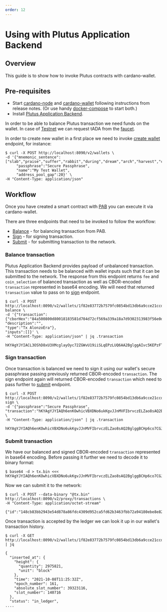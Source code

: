 ```yaml
---
order: 12
---
```


# Using with Plutus Application Backend

## Overview

This guide is to show how to invoke Plutus contracts with cardano-wallet.

## Pre-requisites
 - Start [cardano-node](https://github.com/input-output-hk/cardano-node/releases) and [cardano-wallet](https://github.com/input-output-hk/cardano-wallet/releases) following instructions from release notes. (Or use handy [docker-compose](https://github.com/input-output-hk/cardano-wallet#getting-started) to start both.)
 - Install [Plutus Application Backend](https://github.com/input-output-hk/plutus/tree/master/plutus-pab).

In order to be able to balance Plutus transaction we need funds on the wallet. In case of [Testnet](https://testnets.cardano.org/en/testnets/cardano/overview/) we can request tADA from the [faucet](https://testnets.cardano.org/en/testnets/cardano/tools/faucet/).

In order to create new wallet in a first place we need to invoke [create wallet](https://input-output-hk.github.io/cardano-wallet/api/edge/#operation/postWallet) endpoint, for instance:

```
$ curl -X POST http://localhost:8090/v2/wallets \
-d '{"mnemonic_sentence":["slab","praise","suffer","rabbit","during","dream","arch","harvest","culture","book","owner","loud","wool","salon","table","animal","vivid","arrow","dirt","divide","humble","tornado","solution","jungle"],
     "passphrase":"Secure Passphrase",
     "name":"My Test Wallet",
     "address_pool_gap":20}' \
-H "Content-Type: application/json"
```

## Workflow
Once you have created a smart contract with [PAB](https://github.com/input-output-hk/plutus/tree/master/plutus-pab) you can execute it via cardano-wallet.

There are three endpoints that need to be invoked to follow the workflow:

 - [Balance](https://input-output-hk.github.io/cardano-wallet/api/edge/#operation/balanceTransaction) - for balancing transaction from PAB.
 - [Sign](https://input-output-hk.github.io/cardano-wallet/api/edge/#operation/signTransaction) - for signing transaction.
 - [Submit](https://input-output-hk.github.io/cardano-wallet/api/edge/#operation/postExternalTransaction) - for submitting transaction to the network.

### Balance transaction

Plutus Application Backend provides payload of unbalanced transaction. This transaction needs to be balanced with wallet inputs such that it can be submitted to the network. The response from this endpoint returns `fee` and `coin_selection` of balanced transaction as well as CBOR-encoded `transaction` represented in base64 encoding. We will need that returned `transaction` value to pass on to [sign](https://input-output-hk.github.io/cardano-wallet/api/edge/#operation/signTransaction) endpoint.

```
$ curl -X POST http://localhost:8090/v2/wallets/1f82e83772b7579fc0854bd13db6a9cce21ccd95/transactions-balance \
-d '{"transaction":
{"cborHex":"84a500800d80018183581d704d72cf569a339a18a7d9302313983f56e0d96cd45bdcb1d6512dca6a1a001e84805820923918e403bf43c34b4ef6b48eb2ee04babed17320d8d1b9ff9ad086e86f44ec02000e80a10481d87980f5f6",
"description":"",
"type":"Tx AlonzoEra"},
"inputs":[]}' \
-H "Content-Type: application/json" | jq .transaction

hKYAgYJYIACL3OShD8xU3XMcglayOyc72ZGWvU19iiSLqEPzLUQ6AA2BglggAIvc5KEPzFTdcxyCVrI7JzvZkZa9TX2KJIuoQ/MtRDoAAYKCWDkA87i32rzLSeZJCB3GHrOB/Shg/B+3I7ucILBfkyiKiq2biY2B6ZIS5v5pD/BMyrCeg3/pX6imiDEaArTdZoNYHXBNcs9WmjOaGKfZMCMTmD9W4Nls1FvcsdZRLcpqGgAehIBYIJI5GOQDv0PDS072tI6y7gS6vtFzINjRuf+a0Ibob0TsAhoAEdGtDoALWCAvUOolRvjOAgykW/zyq+sC/xivIoNGb4iK5IkYSz0tOaEEgdh5gPX2
```

### Sign transaction

Once transaction is balanced we need to sign it using our wallet's secure passphrase passing previously returned CBOR-encoded `transaction`. The sign endpoint again will returned CBOR-encoded `transaction` which need to pass further to [submit](https://input-output-hk.github.io/cardano-wallet/api/edge/#operation/postExternalTransaction) endpoint.

```
$ curl -X POST http://localhost:8090/v2/wallets/1f82e83772b7579fc0854bd13db6a9cce21ccd95/transactions-sign \
-d '{"passphrase":"Secure Passphrase",
"transaction":"hKYAgYJYIAQh6enKOwhicVBXDNo6ukKgvJJnMVFIbrvczELZao8sAQ2BglggBCHp6co7CGJxUFcM2jq6QqC8kmcxUUhuu9zMQtlqjywBAYKCWDkA87i32rzLSeZJCB3GHrOB/Shg/B+3I7ucILBfkyiKiq2biY2B6ZIS5v5pD/BMyrCeg3/pX6imiDEaBoFcr4NYHXBNcs9WmjOaGKfZMCMTmD9W4Nls1FvcsdZRLcpqGgAehIBYIJI5GOQDv0PDS072tI6y7gS6vtFzINjRuf+a0Ibob0TsAhoAEdGtDoALWCAvUOolRvjOAgykW/zyq+sC/xivIoNGb4iK5IkYSz0tOaEEgdh5gPX2"}' \
-H "Content-Type: application/json" | jq .transaction

hKYAgYJYIAQh6enKOwhicVBXDNo6ukKgvJJnMVFIbrvczELZao8sAQ2BglggBCHp6co7CGJxUFcM2jq6QqC8kmcxUUhuu9zMQtlqjywBAYKCWDkA87i32rzLSeZJCB3GHrOB/Shg/B+3I7ucILBfkyiKiq2biY2B6ZIS5v5pD/BMyrCeg3/pX6imiDEaBoFcr4NYHXBNcs9WmjOaGKfZMCMTmD9W4Nls1FvcsdZRLcpqGgAehIBYIJI5GOQDv0PDS072tI6y7gS6vtFzINjRuf+a0Ibob0TsAhoAEdGtDoALWCAvUOolRvjOAgykW/zyq+sC/xivIoNGb4iK5IkYSz0tOaIAgYJYIBaZLkF/espB4YMd23QgZlpQ0TQkXR8ESalTVqlS4HFQWEAUwu5e080HmdIBoPAeb+L22gFtvlY7j8urDPoRIqxb0d41LF/MWNYXQy9yahWdqyHzCg+P7mduRuGrXAFUR0EBBIHYeYD19g==
```

### Submit transaction

We have our balanced and signed CBOR-encoded `transaction` represented in base64 encoding. Before passing it further we need to decode it to binary format:

```
$ base64 -d > tx.bin <<< hKYAgYJYIAQh6enKOwhicVBXDNo6ukKgvJJnMVFIbrvczELZao8sAQ2BglggBCHp6co7CGJxUFcM2jq6QqC8kmcxUUhuu9zMQtlqjywBAYKCWDkA87i32rzLSeZJCB3GHrOB/Shg/B+3I7ucILBfkyiKiq2biY2B6ZIS5v5pD/BMyrCeg3/pX6imiDEaBoFcr4NYHXBNcs9WmjOaGKfZMCMTmD9W4Nls1FvcsdZRLcpqGgAehIBYIJI5GOQDv0PDS072tI6y7gS6vtFzINjRuf+a0Ibob0TsAhoAEdGtDoALWCAvUOolRvjOAgykW/zyq+sC/xivIoNGb4iK5IkYSz0tOaIAgYJYIBaZLkF/espB4YMd23QgZlpQ0TQkXR8ESalTVqlS4HFQWEAUwu5e080HmdIBoPAeb+L22gFtvlY7j8urDPoRIqxb0d41LF/MWNYXQy9yahWdqyHzCg+P7mduRuGrXAFUR0EBBIHYeYD19g==
```

Now we can submit it to the network:
```
$ curl -X POST --data-binary "@tx.bin" http://localhost:8090/v2/proxy/transactions \
-H "Content-Type: application/octet-stream"

{"id":"148cb83bb2943e54d878a86fdc4309d952ca5fd62b3463fbb72a94180ebe8e82"}
```

Once transaction is accepted by the ledger we can look it up in our wallet's transaction history.
```
$ curl -X GET http://localhost:8090/v2/wallets/1f82e83772b7579fc0854bd13db6a9cce21ccd95/transactions/148cb83bb2943e54d878a86fdc4309d952ca5fd62b3463fbb72a94180ebe8e82 | jq

{
  "inserted_at": {
    "height": {
      "quantity": 2975821,
      "unit": "block"
    },
    "time": "2021-10-08T11:25:32Z",
    "epoch_number": 161,
    "absolute_slot_number": 39323116,
    "slot_number": 140716
  },
  "status": "in_ledger",
....
```
